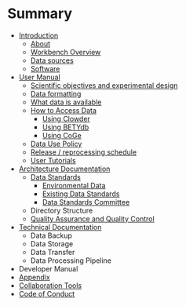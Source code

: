 # Summary

* [Introduction](README.md)
    * [About](about.md)
    * [Workbench Overview](workbench-overview.md)
    * [Data sources](data-sources.md)
    * [Software](software.md)
* [User Manual](user-manual.md)
    * [Scientific objectives and experimental design](scientific-objectives-and-experimental-design.md)
    * [Data formatting](data-formatting.md)
    * [What data is available](what-data-is-available.md)
    * [How to Access Data](how-to-access-data.md)
        * [Using Clowder](using-clowder.md)
        * [Using BETYdb](using-betydb.md)
        * [Using CoGe](using-coge.md)
    * [Data Use Policy](data_release_policy.md)
    * [Release \/ reprocessing schedule](s.md)
    * [User Tutorials](user-tutorials.md)
* [Architecture Documentation](architecture-documentation.md)
    * [Data Standards](data-standards.md)
        * [Environmental Data](environmental-data.md)
        * [Existing Data Standards](existing-data-standards.md)
        * [Data Standards Committee](data-standards-committee.md)
    * Directory Structure
    * [Quality Assurance and Quality Control](qaqc.md)
* [Technical Documentation](technical-documentation.md)
    * Data Backup
    * Data Storage
    * Data Transfer
    * Data Processing Pipeline
* Developer Manual
* [Appendix](appendix.md)
* [Collaboration Tools](collaboration_tools.md)
* [Code of Conduct](code_of_conduct.md)

